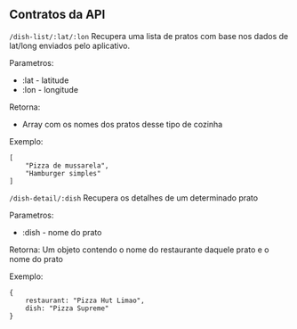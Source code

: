 ## Contratos da API

`/dish-list/:lat/:lon`
Recupera uma lista de pratos com base nos dados de lat/long enviados pelo aplicativo.

Parametros:
- :lat - latitude
- :lon - longitude

Retorna:
- Array com os nomes dos pratos desse tipo de cozinha

Exemplo:
```
[
    "Pizza de mussarela",
    "Hamburger simples"
]
```

`/dish-detail/:dish`
Recupera os detalhes de um determinado prato

Parametros:
- :dish - nome do prato

Retorna:
Um objeto contendo o nome do restaurante daquele prato e o nome do prato

Exemplo:
```
{
    restaurant: "Pizza Hut Limao",
    dish: "Pizza Supreme"
}
```